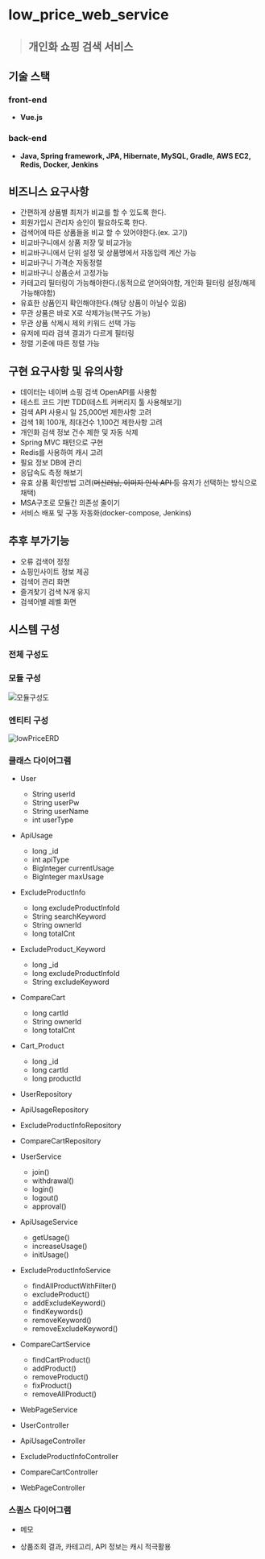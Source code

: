 # low_price_web_service  
> ## 개인화 쇼핑 검색 서비스  

## 기술 스택  

### front-end  
- **Vue.js**  

### back-end   
- **Java, Spring framework, JPA, Hibernate, MySQL, Gradle, AWS EC2, Redis, Docker, Jenkins**  

## 비즈니스 요구사항  
- 간편하게 상품별 최저가 비교를 할 수 있도록 한다.  
- 회원가입시 관리자 승인이 필요하도록 한다.  
- 검색어에 따른 상품들을 비교 할 수 있어야한다.(ex. 고기)  
- 비교바구니에서 상품 저장 및 비교가능  
- 비교바구니에서 단위 설정 및 상품명에서 자동입력 계산 가능  
- 비교바구니 가격순 자동정렬  
- 비교바구니 상품순서 고정가능  
- 카테고리 필터링이 가능해야한다.(동적으로 얻어와야함, 개인화 필터링 설정/해제 가능해야함)  
- 유효한 상품인지 확인해야한다.(해당 상품이 아닐수 있음)  
- 무관 상품은 바로 X로 삭제가능(복구도 가능)  
- 무관 상품 삭제시 제외 키워드 선택 가능  
- 유저에 따라 검색 결과가 다르게 필터링
- 정렬 기준에 따른 정렬 가능  

## 구현 요구사항 및 유의사항  
- 데이터는 네이버 쇼핑 검색 OpenAPI를 사용함  
- 테스트 코드 기반 TDD(테스트 커버리지 툴 사용해보기)  
- 검색 API 사용시 일 25,000번 제한사항 고려  
- 검색 1회 100개, 최대건수 1,100건 제한사항 고려  
- 개인화 검색 정보 건수 제한 및 자동 삭제  
- Spring MVC 패턴으로 구현  
- Redis를 사용하여 캐시 고려  
- 필요 정보 DB에 관리  
- 응답속도 측정 해보기  
- 유효 상품 확인방법 고려(~~머신러닝, 이미지 인식 API 등~~ 유저가 선택하는 방식으로 채택)  
- MSA구조로 모듈간 의존성 줄이기  
- 서비스 배포 및 구동 자동화(docker-compose, Jenkins)  

## 추후 부가기능  
- 오류 검색어 정정  
- 쇼핑인사이트 정보 제공  
- 검색어 관리 화면  
- 즐겨찾기 검색 N개 유지  
- 검색어별 레벨 화면  


## 시스템 구성  
### 전체 구성도  
### 모듈 구성  
![모듈구성도](https://user-images.githubusercontent.com/31335823/216994747-7a8708bb-155e-4663-ac47-d7517bc32aef.PNG)  

### 엔티티 구성  
  
![lowPriceERD](https://user-images.githubusercontent.com/31335823/216988706-2b04ca8d-2f50-4398-a29b-f367c4b02e9f.PNG)

### 클래스 다이어그램  

- User  
  * String userId  
  * String userPw  
  * String userName  
  * int userType  
 
- ApiUsage  
  * long _id  
  * int apiType  
  * BigInteger currentUsage  
  * BigInteger maxUsage  

- ExcludeProductInfo  
  * long excludeProductInfoId  
  * String searchKeyword  
  * String ownerId  
  * long totalCnt  

- ExcludeProduct_Keyword  
  * long _id  
  * long excludeProductInfoId  
  * String excludeKeyword  

- CompareCart  
  * long cartId  
  * String ownerId  
  * long totalCnt  
 
- Cart_Product  
  * long _id  
  * long cartId  
  * long productId  

- UserRepository  
- ApiUsageRepository  
- ExcludeProductInfoRepository  
- CompareCartRepository  

- UserService  
  * join()  
  * withdrawal()  
  * login()  
  * logout()  
  * approval()  
  
- ApiUsageService  
  * getUsage()  
  * increaseUsage()  
  * initUsage()  
  
- ExcludeProductInfoService  
  * findAllProductWithFilter()  
  * excludeProduct()  
  * addExcludeKeyword()  
  * findKeywords()  
  * removeKeyword()  
  * removeExcludeKeyword()  
  
- CompareCartService  
  * findCartProduct()  
  * addProduct()  
  * removeProduct()  
  * fixProduct()  
  * removeAllProduct()  
  
- WebPageService  

- UserController  
- ApiUsageController  
- ExcludeProductInfoController  
- CompareCartController  
- WebPageController   
  
### 스퀀스 다이어그램  

* 메모  
- 상품조회 결과, 카테고리, API 정보는 캐시 적극활용
